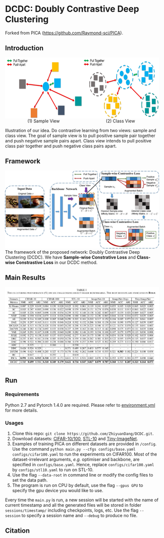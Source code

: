 # DCDC: Doubly Contrastive Deep Clustering

Forked from PICA (https://github.com/Raymond-sci/PICA).

## Introduction


<div style="display: flex; justify-content: center">
    <div style="display: flex; flex-direction: column">
        <img width="335" height="200" src="image/ill_sample.jpg" alt="sample view" />
        <div style="text-align: center">(1) Sample View</div>
    </div>
    <div style="display: flex; flex-direction: column">
        <img width="335" height="200" src="image/ill_class.jpg" alt="sample view" />
        <div style="text-align: center">(2) Class View</div>
    </div>
</div>


<p> Illustration of our idea. Do contrastive learning from two views: sample and class view. The goal of sample view is to pull positive sample pair together and push negative sample pairs apart. Class view intends to pull positive class pair together and push negative class pairs apart. </p>

## Framework

<img src="image/structure.jpg" width="800" />
The framework of the proposed network: Doubly Contrastive Deep Clustering (DCDC). We have <b>Sample-wise Constrative Loss</b> and <b>Class-wise Constrastive Loss</b> in our DCDC method.

## Main Results
<img src="image/results.jpg" width="800" />


## Run
### Requirements
Python 2.7 and Pytorch 1.4.0 are required. Please refer to [environment.yml](./environment.yml) for more details.
### Usages
1. Clone this repo: `git clone https://github.com/ZhiyuanDang/DCDC.git`.
2. Download datasets: [CIFAR-10/100](https://www.cs.toronto.edu/~kriz/cifar.html), [STL-10](http://ai.stanford.edu/~acoates/stl10/) and [Tiny-ImageNet](http://cs231n.stanford.edu/tiny-imagenet-200.zip).
3. Examples of training PICA on different datasets are provided in `/config`. Use the command `python main.py --cfgs configs/base.yaml configs/cifar100.yaml` to run the experiments on CIFAR100. Most of the dataset-irrelevant arguments, *e.g.* optimiser and backbone, are specified in `configs/base.yaml`. Hence, replace `configs/cifar100.yaml` by `configs/stl10.yaml` to run on STL-10. 
4. Use the flag `--data-root` in command line or modify the config files to set the data path.
5. The program is run on CPU by default, use the flag `--gpus GPU` to specify the gpu device you would like to use.

Every time the `main.py` is run, a new session will be started with the name of current timestamp and all the generated files will be stored in folder `sessions/timestamp/` including checkpoints, logs, etc. Use the flag `--session` to specify a session name and `--debug` to produce no file.

## Citation


